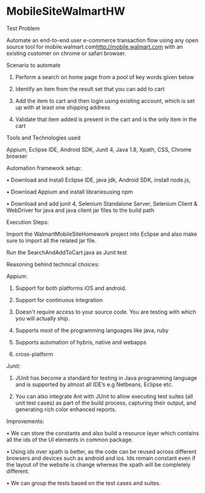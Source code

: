 # MobileSiteWalmartHW

Test Problem

Automate an end-to-end user e-commerce transaction flow using any open source tool for mobile.walmart.com<http://mobile.walmart.com> with an existing customer on chrome or safari browser.

Scenario to automate

1. Perform a search on home page from a pool of key words given below

2. Identify an item from the result set that you can add to cart

3. Add the item to cart and then login using existing account, which is set up with at least one shipping address

4. Validate that item added is present in the cart and is the only item in the cart



Tools and Technologies used

Appium, Eclipse IDE, Android SDK, Junit 4, Java 1.8, Xpath, CSS, Chrome browser


Automation framework setup:

•	Download and install Eclipse IDE, java jdk, Android SDK, install node.js,

•	Download Appium and install librariesusing npm 

•	Download and add junit 4, Selenium Standalone Server, Selenium Client & WebDriver for java and java client jar files to the build path


Execution Steps:

Import the WalmartMobileSiteHomework project into Eclipse and also make sure to import all the related jar file.

Run the SearchAndAddToCart.java as Junit test 


Reasoning behind technical choices:

Appium:
1.	Support for both platforms iOS and android.

2.	Support for continuous integration

3.	Doesn't require access to your source code. You are testing with which you will actually ship.

4.	Supports most of the programming languages like java, ruby

5.	Supports automation of hybris, native and webapps

6.	cross-platform


Junit:
1.	JUnit has become a standard for testing in Java programming language and is supported by almost all IDE’s e.g Netbeans, Eclipse etc.

2.	 You can also integrate Ant with JUnit to allow executing test suites (all unit test cases) as part of the build process, capturing their output, and generating rich color enhanced reports. 


Improvements:

•	We can store the constants and also build a resource layer which contains all the ids of the UI elements in common package.

•	Using ids over xpath is better, as the code can be reused across different browsers and devices such as android and ios. Ids remain constant even if the layout of the website is change whereas the xpath will be completely different.

•	We can group the tests based on the test cases and suites.



